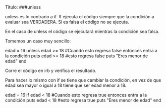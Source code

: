 Título: 
###unless

unless es lo contrario a if. If ejecuta el código siempre que la condición a evaluar sea VERDADERA. Si es falsa el código no se ejecuta. 

En el caso de unless el código se ejecutará mientras la condición sea falsa.

Tomemos un caso muy sencillo:

edad = 16
unless edad >= 18 #Cuando esto regresa false entonces entra a la condición
      puts edad >= 18 #esto regresa false
      puts "Eres menor de edad"
end

Corre el código en irb y verifica el resultado.


Para hacer lo mismo con if se tiene que cambiar la condición, en vez de que edad sea mayor o igual a 18 tiene que ser edad menor a 18.

edad = 16
if edad < 18 #Cuando esto regresa true entonces entra a la condición
      puts edad < 18 #esto regresa true
      puts "Eres menor de edad"
end

